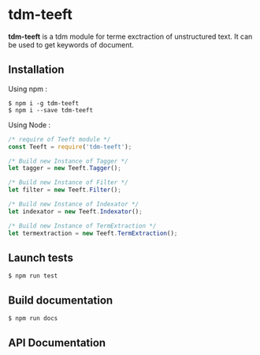# tdm-teeft

**tdm-teeft** is a tdm module for terme exctraction of unstructured text. It can be used to get keywords of document.

## Installation

Using npm :

```shell
$ npm i -g tdm-teeft
$ npm i --save tdm-teeft
```

Using Node :

```js
/* require of Teeft module */
const Teeft = require('tdm-teeft');

/* Build new Instance of Tagger */
let tagger = new Teeft.Tagger();

/* Build new Instance of Filter */
let filter = new Teeft.Filter();

/* Build new Instance of Indexator */
let indexator = new Teeft.Indexator();

/* Build new Instance of TermExtraction */
let termextraction = new Teeft.TermExtraction();
```

## Launch tests

```shell
$ npm run test
```

## Build documentation

```shell
$ npm run docs
```

## API Documentation

